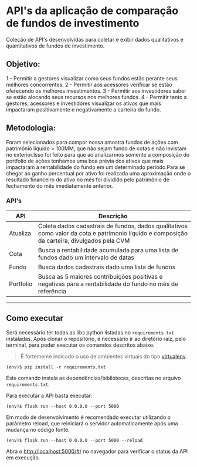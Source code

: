 # API's da aplicação de comparação de fundos de investimento

Coleção de API's desenvolvidas para coletar e exibir dados qualitativos e quantitativos de fundos de investimento.

## Objetivo: 
  1 - Permitir a gestores visualizar como seus fundos estão perante seus melhores concorrentes.
  2 - Permitir aos acessores verificar se estão oferecendo os melhores investimentos.
  3 - Permitir aos investidores saber se estão alocando seus recursos nos melhores fundos.
  4 - Permitir tanto a gestores, acessores e investidores visualizar os ativos que mais impactaram positivamente e negativamente a carteira do fundo.

## Metodologia:
  Foram selecionados para compor nossa amostra fundos de ações com patrimônio líquido > 100MM, que não sejam fundo de cotas e não invistam no exterior.Isso foi feito para que ao analizarmos somente a composição do portfolio de ações tenhamos uma boa prévia dos ativos que mais impactaram a rentabilidade do fundo em um determinado período.Para se chegar ao ganho percentual por ativo foi realizada uma aproximação onde o resultado financeiro do ativo no mês foi dividido pelo patrimônio de fechamento do mês imediatamente anterior.

### API's
API | Descrição |
|---|---|
|Atualiza|Coleta dados cadastrais de fundos, dados qualitativos como valor da cota e patrimonio líquido e composição da carteira, divulgados pela CVM|
|Cota|Busca a rentabilidade acumulada para uma lista de fundos dado um intervalo de datas |
|Fundo |Busca dados cadastrais dado uma lista de fundos|
|Portfolio|Busca as 5 maiores contribuições positivas e negativas para a rentabilidade do fundo no mês de referência|

---
## Como executar 


Será necessário ter todas as libs python listadas no `requirements.txt` instaladas.
Após clonar o repositório, é necessário ir ao diretório raiz, pelo terminal, para poder executar os comandos descritos abaixo.

> É fortemente indicado o uso de ambientes virtuais do tipo [virtualenv](https://virtualenv.pypa.io/en/latest/installation.html).

```
(env)$ pip install -r requirements.txt
```

Este comando instala as dependências/bibliotecas, descritas no arquivo `requirements.txt`.

Para executar a API  basta executar:

```
(env)$ flask run --host 0.0.0.0 --port 5000
```

Em modo de desenvolvimento é recomendado executar utilizando o parâmetro reload, que reiniciará o servidor
automaticamente após uma mudança no código fonte. 

```
(env)$ flask run --host 0.0.0.0 --port 5000 --reload
```

Abra o [http://localhost:5000/#/](http://localhost:5000/#/) no navegador para verificar o status da API em execução.
